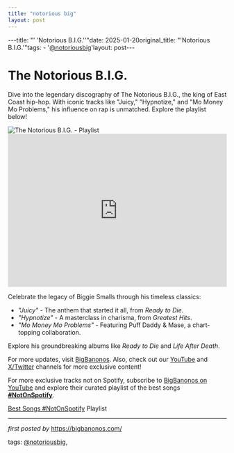 ```yaml
---
title: "notorious big"
layout: post
---
```

---title: "' 'Notorious B.I.G.''"date: 2025-01-20original_title: "'Notorious B.I.G.'"tags:  - '[@notoriousbig](/tags/notoriousbig/)'layout: post---<!-- Title of the Post --><h1 >The Notorious B.I.G.</h1> <!-- Introductory Text --><p >Dive into the legendary discography of The Notorious B.I.G., the king of East Coast hip-hop. With iconic tracks like "Juicy," "Hypnotize," and "Mo Money Mo Problems," his influence on rap is unmatched. Explore the playlist below!</p> <!-- Featured Image --><div > <img src="https://www.rollingstone.com/wp-content/uploads/2022/03/notorious-big-biggie-50-best-songs-2.jpg?w=1600&h=900&crop=1" alt="The Notorious B.I.G. - Playlist" /></div> <!-- Spotify Playlist Embed --><div > <iframe src="https://open.spotify.com/embed/playlist/2uD8HwZs7bDX9ILVMM8S2O?utm_source=generator" width="100%" height="352" frameBorder="0" allowfullscreen="" allow="autoplay; clipboard-write; encrypted-media; fullscreen; picture-in-picture" loading="lazy"></iframe></div> <!-- Song Information --><div > <p>Celebrate the legacy of Biggie Smalls through his timeless classics:</p> <ul > <li><em>"Juicy"</em> - The anthem that started it all, from <em>Ready to Die</em>.</li> <li><em>"Hypnotize"</em> - A masterclass in charisma, from <em>Greatest Hits</em>.</li> <li><em>"Mo Money Mo Problems"</em> - Featuring Puff Daddy & Mase, a chart-topping collaboration.</li> </ul> <p>Explore his groundbreaking albums like <em>Ready to Die</em> and <em>Life After Death</em>.</p></div> <!-- Footer Links --><div > <p>For more updates, visit <a href="https://bigbanonos.com/" target="_blank">BigBanonos</a>. Also, check out our <a href="https://www.youtube.com/[@BigBanonos](/tags/BigBanonos/)" target="_blank">YouTube</a> and <a href="https://x.com/bigbanonos" target="_blank">X/Twitter</a> channels for more exclusive content!</p></div> <!--Subscribe and Playlist Links--><div>    <p>For more exclusive tracks not on Spotify, subscribe to <a href="https://www.youtube.com/[@BigBanonos](/tags/BigBanonos/)" target="_blank">BigBanonos on YouTube</a> and explore their curated playlist of the best songs <strong>[#NotOnSpotify](/tags/NotOnSpotify/)</strong>.</p>    <p><a href="https://www.youtube.com/playlist?list=PLtuNtuTatqI0kFahUCbtbfenC_ET5O_tr" target="_blank">Best Songs [#NotOnSpotify](/tags/NotOnSpotify/) Playlist<br /></a></p></div><hr /><p><em>first posted by</em> <a href="https://bigbanonos.com/" rel="noopener" target="_new">https://bigbanonos.com/</a></p><p>tags: [@notoriousbig](/tags/notoriousbig/),</p>